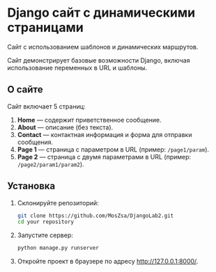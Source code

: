 # Django сайт с динамическими страницами

Сайт с использованием шаблонов и динамических маршрутов.

Сайт демонстрирует базовые возможности Django, включая использование переменных в URL и шаблоны.

## О сайте

Сайт включает 5 страниц:
1. **Home** — содержит приветственное сообщение.
2. **About** — описание (без текста).
3. **Contact** — контактная информация и форма для отправки сообщения.
4. **Page 1** — страница с параметром в URL (пример: `/page1/param`).
5. **Page 2** — страница с двумя параметрами в URL (пример: `/page2/param1/param2`).
   

## Установка

1. Склонируйте репозиторий:

   ```bash
   git clone https://github.com/MosZsa/DjangoLab2.git
   cd your repository

2. Запустите сервер:
   ```bash
   python manage.py runserver
   
3. Откройте проект в браузере по адресу http://127.0.0.1:8000/.
